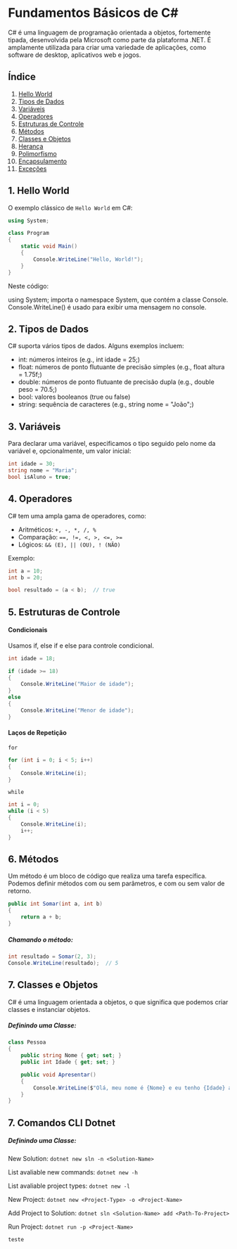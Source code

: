 # Fundamentos Básicos de C#

C# é uma linguagem de programação orientada a objetos, fortemente tipada, desenvolvida pela Microsoft como parte da plataforma .NET. É amplamente utilizada para criar uma variedade de aplicações, como software de desktop, aplicativos web e jogos.

## Índice

1. [Hello World](#hello-world)
2. [Tipos de Dados](#tipos-de-dados)
3. [Variáveis](#variáveis)
4. [Operadores](#operadores)
5. [Estruturas de Controle](#estruturas-de-controle)
6. [Métodos](#métodos)
7. [Classes e Objetos](#classes-e-objetos)
8. [Herança](#herança)
9. [Polimorfismo](#polimorfismo)
10. [Encapsulamento](#encapsulamento)
11. [Exceções](#exceções)

## 1. Hello World

O exemplo clássico de `Hello World` em C#:

```csharp
using System;

class Program
{
    static void Main()
    {
        Console.WriteLine("Hello, World!");
    }
}
```

Neste código:

using System; importa o namespace System, que contém a classe Console.
Console.WriteLine() é usado para exibir uma mensagem no console.

## 2. Tipos de Dados

C# suporta vários tipos de dados. Alguns exemplos incluem:

- int: números inteiros (e.g., int idade = 25;)
- float: números de ponto flutuante de precisão simples (e.g., float altura = 1.75f;)
- double: números de ponto flutuante de precisão dupla (e.g., double peso = 70.5;)
- bool: valores booleanos (true ou false)
- string: sequência de caracteres (e.g., string nome = "João";)

## 3. Variáveis
Para declarar uma variável, especificamos o tipo seguido pelo nome da variável e, opcionalmente, um valor inicial:

```csharp
int idade = 30;
string nome = "Maria";
bool isAluno = true;
```
## 4. Operadores
C# tem uma ampla gama de operadores, como:

- Aritméticos: `+, -, *, /, %`
- Comparação: `==, !=, <, >, <=, >= `
- Lógicos: `&& (E), || (OU), ! (NÃO)`

Exemplo:

```csharp
int a = 10;
int b = 20;

bool resultado = (a < b);  // true
```
## 5. Estruturas de Controle

#### Condicionais

Usamos if, else if e else para controle condicional.
```csharp
int idade = 18;

if (idade >= 18)
{
    Console.WriteLine("Maior de idade");
}
else
{
    Console.WriteLine("Menor de idade");
}
```

#### Laços de Repetição

`for`

```csharp
for (int i = 0; i < 5; i++)
{
    Console.WriteLine(i);
}

```

`while`

```csharp
int i = 0;
while (i < 5)
{
    Console.WriteLine(i);
    i++;
}
```


## 6. Métodos

Um método é um bloco de código que realiza uma tarefa específica. Podemos definir métodos com ou sem parâmetros, e com ou sem valor de retorno.

```csharp
public int Somar(int a, int b)
{
    return a + b;
}

```

##### Chamando o método:

```csharp
int resultado = Somar(2, 3);
Console.WriteLine(resultado);  // 5

```

## 7. Classes e Objetos

C# é uma linguagem orientada a objetos, o que significa que podemos criar classes e instanciar objetos.

##### Definindo uma Classe:

```csharp
class Pessoa
{
    public string Nome { get; set; }
    public int Idade { get; set; }

    public void Apresentar()
    {
        Console.WriteLine($"Olá, meu nome é {Nome} e eu tenho {Idade} anos.");
    }
}
```

## 7. Comandos CLI Dotnet

##### Definindo uma Classe:

New Solution: ```dotnet new sln -n <Solution-Name>```

List avaliable new commands: ```dotnet new -h```

List avaliable project types: ```dotnet new -l```

New Project: ```dotnet new <Project-Type> -o <Project-Name>```

Add Project to Solution: ```dotnet sln <Solution-Name> add <Path-To-Project>```

Run Project: ```dotnet run -p <Project-Name>```

```csharp
teste
```
